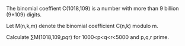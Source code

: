 

The binomial coeffient C(1018,109) is a number with more than 9 billion (9&#215;109) digits.


Let M(n,k,m) denote the binomial coefficient C(n,k) modulo m.


Calculate &#8721;M(1018,109,p*q*r) for 1000<p<q<r<5000 and p,q,r prime.

